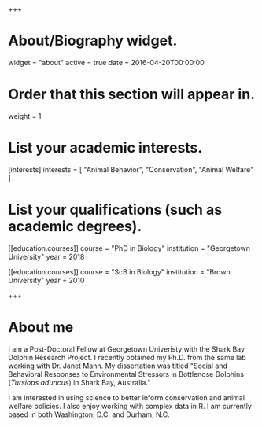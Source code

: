 +++
# About/Biography widget.
widget = "about"
active = true
date = 2016-04-20T00:00:00

# Order that this section will appear in.
weight = 1

# List your academic interests.
[interests]
  interests = [
    "Animal Behavior",
    "Conservation",
    "Animal Welfare"
  ]

# List your qualifications (such as academic degrees).
[[education.courses]]
  course = "PhD in Biology"
  institution = "Georgetown University"
  year = 2018

[[education.courses]]
  course = "ScB in Biology"
  institution = "Brown University"
  year = 2010

 
+++

# About me

I am a Post-Doctoral Fellow at Georgetown Univeristy with the Shark Bay Dolphin Research Project. I recently obtained my Ph.D. from the same lab working with Dr. Janet Mann. My dissertation was titled "Social and Behavioral Responses to Environmental Stressors in Bottlenose Dolphins (*Tursiops aduncus*) in Shark Bay, Australia."

I am interested in using science to better inform conservation and animal welfare policies. I also enjoy working with complex data in R.  I am currently based in both Washington, D.C. and Durham, N.C.
